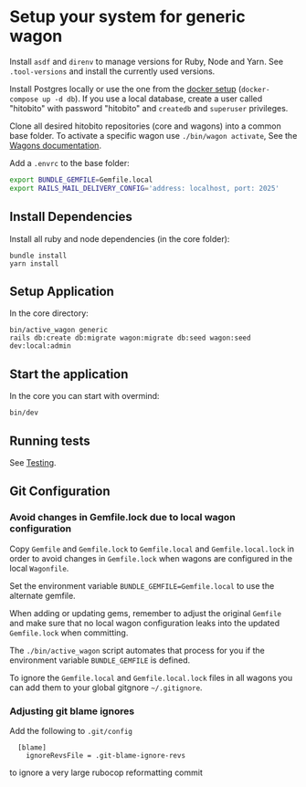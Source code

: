 # Setup your system for generic wagon

Install `asdf` and `direnv` to manage versions for Ruby, Node and Yarn. See `.tool-versions` and install the currently
used versions.

Install Postgres locally or use the one from the [docker setup](https://github.com/hitobito/development/)
(`docker-compose up -d db`).
If you use a local database, create a user called "hitobito" with password "hitobito" and `createdb` and `superuser` privileges.

Clone all desired hitobito repositories (core and wagons) into a common base folder. To activate a specific wagon use
`./bin/wagon activate`, See the [Wagons documentation](04_wagons.md).

Add a `.envrc` to the base folder:

```bash
export BUNDLE_GEMFILE=Gemfile.local
export RAILS_MAIL_DELIVERY_CONFIG='address: localhost, port: 2025'
```

## Install Dependencies

Install all ruby and node dependencies (in the core folder):

    bundle install
    yarn install

## Setup Application

In the core directory:

    bin/active_wagon generic
    rails db:create db:migrate wagon:migrate db:seed wagon:seed dev:local:admin

## Start the application

In the core you can start with overmind:

    bin/dev

## Running tests

See [Testing](./common/testing.md).

## Git Configuration

### Avoid changes in Gemfile.lock due to local wagon configuration

Copy `Gemfile` and `Gemfile.lock` to `Gemfile.local` and `Gemfile.local.lock` in order to avoid
changes in `Gemfile.lock` when wagons are configured in the local `Wagonfile`.

Set the environment variable `BUNDLE_GEMFILE=Gemfile.local` to use the alternate gemfile.

When adding or updating gems, remember to adjust the original `Gemfile` and make sure that
no local wagon configuration leaks into the updated `Gemfile.lock` when committing.

The `./bin/active_wagon` script automates that process for you if the environment variable
`BUNDLE_GEMFILE` is defined.

To ignore the `Gemfile.local` and `Gemfile.local.lock` files in all wagons you can add them to
your global gitgnore `~/.gitignore`.

### Adjusting git blame ignores

Add the following to `.git/config`

```
  [blame]
    ignoreRevsFile = .git-blame-ignore-revs
```

to ignore a very large rubocop reformatting commit

